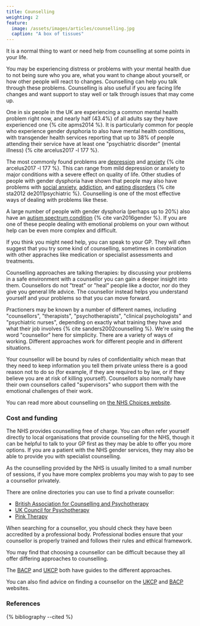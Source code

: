 ```yaml
---
title: Counselling
weighting: 2
feature:
  image: /assets/images/articles/counselling.jpg
  caption: "A box of tissues"
---
```


It is a normal thing to want or need help from counselling at some points in your life. 

You may be experiencing distress or problems with your mental health due to not being sure who you are, what you want to change about yourself, or how other people will react to changes. Counselling can help you talk through these problems. Counselling is also useful if you are facing life changes and want support to stay well or talk through issues that may come up.

One in six people in the UK are experiencing a common mental health problem right now, and nearly half (43.4%) of all adults say they have experienced one {% cite apms2014 %}. It is particularly common for people who experience gender dysphoria to also have mental health conditions, with transgender health services reporting that up to 38% of people attending their service have at least one "psychiatric disorder" (mental illness) {% cite arcelus2017 -l 177 %}. 

The most commonly found problems are [depression](http://www.nhs.uk/conditions/depression/Pages/Introduction.aspx) and [anxiety](http://www.nhs.uk/Conditions/Anxiety/Pages/Introduction.aspx) {% cite arcelus2017 -l 177 %}. This can range from mild depression or anxiety to major conditions with a severe effect on quality of life. Other studies of people with gender dysphoria have shown that people may also have problems with [social anxiety](http://www.nhs.uk/conditions/social-anxiety/Pages/Social-anxiety.aspx), [addiction](http://www.nhs.uk/Livewell/Addiction/Pages/addictionhome.aspx), and [eating disorders](http://www.nhs.uk/conditions/Eating-disorders/Pages/Introduction.aspx) {% cite sta2012 de2011psychiatric %}. Counselling is one of the most effective ways of dealing with problems like these.

A large number of people with gender dysphoria (perhaps up to 20%) also have an [autism spectrum condition](http://www.nhs.uk/conditions/autistic-spectrum-disorder/Pages/Introduction.aspx) {% cite van2016gender %}. If you are one of these people dealing with emotional problems on your own without help can be even more complex and difficult.

If you think you might need help, you can speak to your GP. They will often suggest that you try some kind of counselling, sometimes in combination with other appraches like medication or specialist assessments and treatments.

Counselling approaches are talking therapies: by discussing your problems in a safe environment with a counsellor you can gain a deeper insight into them. Counsellors do not "treat" or "heal" people like a doctor, nor do they give you general life advice. The counsellor instead helps you understand yourself and your problems so that you can move forward.

Practioners may be known by a number of different names, including "counsellors", "therapists", "psychotherapists", "clinical psychologists" and "psychiatric nurses", depending on exactly what training they have and what their job involves {% cite sanders2002counselling %}. We're using the word "counsellor" here for simplicity. There are a variety of ways of working. Different approaches work for different people and in different situations. 

Your counsellor will be bound by rules of confidentiality which mean that they need to keep information you tell them private unless there is a good reason not to do so (for example, if they are required to by law, or if they believe you are at risk of killing yourself). Counsellors also normally have their own counsellors called "supervisors" who support them with the emotional challenges of their work.

You can read more about counselling on [the NHS Choices website](http://www.nhs.uk/conditions/Counselling/Pages/Introduction.aspx).

### Cost and funding

The NHS provides counselling free of charge. You can often refer yourself directly to local organisations that provide counselling for the NHS, though it can be helpful to talk to your GP first as they may be able to offer you more options. If you are a patient with the NHS gender services, they may also be able to provide you with specialist counselling.

As the counselling provided by the NHS is usually limited to a small number of sessions, if you have more complex problems you may wish to pay to see a counsellor privately.

There are online directories you can use to find a private counsellor:

- [British Association for Counselling and Psychotherapy](http://www.itsgoodtotalk.org.uk/)
- [UK Council for Psychotherapy](https://www.psychotherapy.org.uk/find-a-therapist/)
- [Pink Therapy](http://pinktherapy.com/en-us/findatherapist.aspx)

When searching for a counsellor, you should check they have been accredited by a professional body. Professional bodies ensure that your counsellor is properly trained and follows their rules and ethical framework.

You may find that choosing a counsellor can be difficult because they all offer differing approaches to counselling. 

The [BACP](http://www.itsgoodtotalk.org.uk/what-is-therapy/types-of-therapy) and [UKCP](https://www.psychotherapy.org.uk/about-psychotherapy/types/) both have guides to the different approaches.

You can also find advice on finding a counsellor on the [UKCP](https://www.psychotherapy.org.uk/about-psychotherapy/choosing-a-psychotherapist/) and [BACP](http://www.itsgoodtotalk.org.uk/what-is-therapy/finding-the-right-therapist) websites.

### References

{% bibliography --cited %}
